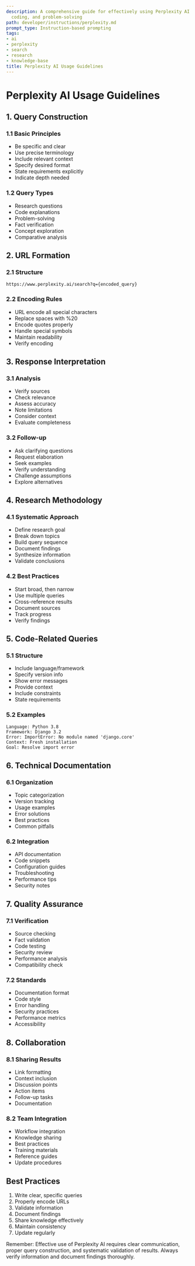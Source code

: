 ```yaml
---
description: A comprehensive guide for effectively using Perplexity AI for research,
  coding, and problem-solving
path: developer/instructions/perplexity.md
prompt_type: Instruction-based prompting
tags:
- ai
- perplexity
- search
- research
- knowledge-base
title: Perplexity AI Usage Guidelines
---
```


# Perplexity AI Usage Guidelines

## 1. Query Construction
### 1.1 Basic Principles
- Be specific and clear
- Use precise terminology
- Include relevant context
- Specify desired format
- State requirements explicitly
- Indicate depth needed

### 1.2 Query Types
- Research questions
- Code explanations
- Problem-solving
- Fact verification
- Concept exploration
- Comparative analysis

## 2. URL Formation
### 2.1 Structure
```
https://www.perplexity.ai/search?q={encoded_query}
```

### 2.2 Encoding Rules
- URL encode all special characters
- Replace spaces with %20
- Encode quotes properly
- Handle special symbols
- Maintain readability
- Verify encoding

## 3. Response Interpretation
### 3.1 Analysis
- Verify sources
- Check relevance
- Assess accuracy
- Note limitations
- Consider context
- Evaluate completeness

### 3.2 Follow-up
- Ask clarifying questions
- Request elaboration
- Seek examples
- Verify understanding
- Challenge assumptions
- Explore alternatives

## 4. Research Methodology
### 4.1 Systematic Approach
- Define research goal
- Break down topics
- Build query sequence
- Document findings
- Synthesize information
- Validate conclusions

### 4.2 Best Practices
- Start broad, then narrow
- Use multiple queries
- Cross-reference results
- Document sources
- Track progress
- Verify findings

## 5. Code-Related Queries
### 5.1 Structure
- Include language/framework
- Specify version info
- Show error messages
- Provide context
- Include constraints
- State requirements

### 5.2 Examples
```
Language: Python 3.8
Framework: Django 3.2
Error: ImportError: No module named 'django.core'
Context: Fresh installation
Goal: Resolve import error
```

## 6. Technical Documentation
### 6.1 Organization
- Topic categorization
- Version tracking
- Usage examples
- Error solutions
- Best practices
- Common pitfalls

### 6.2 Integration
- API documentation
- Code snippets
- Configuration guides
- Troubleshooting
- Performance tips
- Security notes

## 7. Quality Assurance
### 7.1 Verification
- Source checking
- Fact validation
- Code testing
- Security review
- Performance analysis
- Compatibility check

### 7.2 Standards
- Documentation format
- Code style
- Error handling
- Security practices
- Performance metrics
- Accessibility

## 8. Collaboration
### 8.1 Sharing Results
- Link formatting
- Context inclusion
- Discussion points
- Action items
- Follow-up tasks
- Documentation

### 8.2 Team Integration
- Workflow integration
- Knowledge sharing
- Best practices
- Training materials
- Reference guides
- Update procedures

## Best Practices
1. Write clear, specific queries
2. Properly encode URLs
3. Validate information
4. Document findings
5. Share knowledge effectively
6. Maintain consistency
7. Update regularly

Remember: Effective use of Perplexity AI requires clear communication, proper query construction, and systematic validation of results. Always verify information and document findings thoroughly. 
